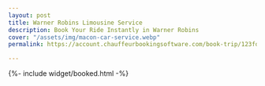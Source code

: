 ```yaml
---
layout: post
title: Warner Robins Limousine Service
description: Book Your Ride Instantly in Warner Robins
cover: "/assets/img/macon-car-service.webp"
permalink: https://account.chauffeurbookingsoftware.com/book-trip/123fd7f0-ff6c-4a9d-80fb-05c694c9ed03/#/

---
```

{%- include widget/booked.html -%}